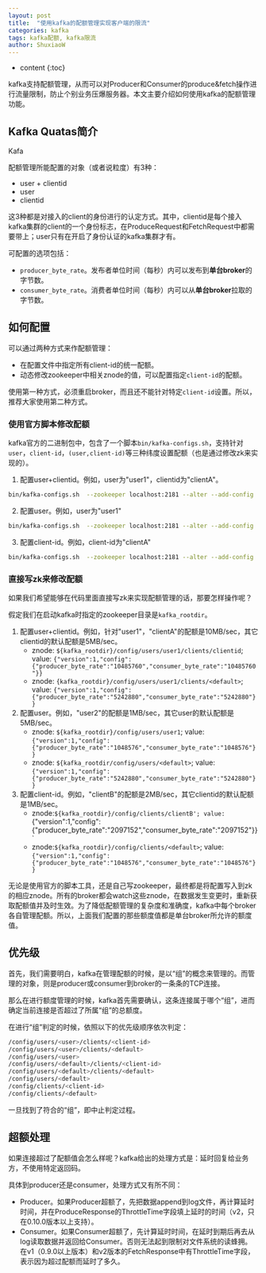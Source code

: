 ```yaml
---
layout: post
title:  "使用kafka的配额管理实现客户端的限流"
categories: kafka
tags: kafka配额, kafka限流 
author: ShuxiaoW
---
```


* content
{:toc}

kafka支持配额管理，从而可以对Producer和Consumer的produce&fetch操作进行流量限制，防止个别业务压爆服务器。本文主要介绍如何使用kafka的配额管理功能。

## Kafka Quatas简介

Kafa

配额管理所能配置的对象（或者说粒度）有3种：

- user + clientid
- user
- clientid

这3种都是对接入的client的身份进行的认定方式。其中，clientid是每个接入kafka集群的client的一个身份标志，在ProduceRequest和FetchRequest中都需要带上；user只有在开启了身份认证的kafka集群才有。

可配置的选项包括：

- `producer_byte_rate`。发布者单位时间（每秒）内可以发布到**单台broker**的字节数。
- `consumer_byte_rate`。消费者单位时间（每秒）内可以从**单台broker**拉取的字节数。

## 如何配置

可以通过两种方式来作配额管理：

- 在配置文件中指定所有client-id的统一配额。
- 动态修改zookeeper中相关znode的值，可以配置指定`client-id`的配额。

使用第一种方式，必须重启broker，而且还不能针对特定`client-id`设置。所以，推荐大家使用第二种方式。

### 使用官方脚本修改配额

kafka官方的二进制包中，包含了一个脚本`bin/kafka-configs.sh`，支持针对`user`，`client-id`，`(user,client-id)`等三种纬度设置配额（也是通过修改zk来实现的）。

1. 配置user+clientid。例如，user为"user1"，clientid为"clientA"。
```sh
bin/kafka-configs.sh  --zookeeper localhost:2181 --alter --add-config 'producer_byte_rate=1024,consumer_byte_rate=2048' --entity-type users --entity-name user1 --entity-type clients --entity-name clientA
```

2. 配置user。例如，user为"user1"
```sh
bin/kafka-configs.sh  --zookeeper localhost:2181 --alter --add-config 'producer_byte_rate=1024,consumer_byte_rate=2048' --entity-type users --entity-name user1
```

3. 配置client-id。例如，client-id为"clientA"
```sh
bin/kafka-configs.sh  --zookeeper localhost:2181 --alter --add-config 'producer_byte_rate=1024,consumer_byte_rate=2048' --entity-type clients --entity-name clientA
```

### 直接写zk来修改配额

如果我们希望能够在代码里面直接写zk来实现配额管理的话，那要怎样操作呢？

假定我们在启动kafka时指定的zookeeper目录是`kafka_rootdir`。

1. 配置user+clientid。例如，针对"user1"，"clientA"的配额是10MB/sec，其它clientid的默认配额是5MB/sec。
    - znode: `${kafka_rootdir}/config/users/user1/clients/clientid`; value: `{"version":1,"config":{"producer_byte_rate":"10485760","consumer_byte_rate":"10485760"}}`
    - znode: `{kafka_rootdir}/config/users/user1/clients/<default>`; value: `{"version":1,"config":{"producer_byte_rate":"5242880","consumer_byte_rate":"5242880"}}`
2. 配置user。例如，"user2"的配额是1MB/sec，其它user的默认配额是5MB/sec。
    - znode: `${kafka_rootdir}/config/users/user1`; value: `{"version":1,"config":{"producer_byte_rate":"1048576","consumer_byte_rate":"1048576"}}`
    - znode: `${kafka_rootdir/config/users/<default>`; value: `{"version":1,"config":{"producer_byte_rate":"5242880","consumer_byte_rate":"5242880"}}`
3. 配置client-id。例如，"clientB"的配额是2MB/sec，其它clientid的默认配额是1MB/sec。
    - znode:`${kafka_rootdir}/config/clients/clientB'; value: `{"version":1,"config":{"producer_byte_rate":"2097152","consumer_byte_rate":"2097152"}}`
    - znode:`${kafka_rootdir}/config/clients/<default>`; value: `{"version":1,"config":{"producer_byte_rate":"1048576","consumer_byte_rate":"1048576"}}`

无论是使用官方的脚本工具，还是自己写zookeeper，最终都是将配置写入到zk的相应znode。所有的broker都会watch这些znode，在数据发生变更时，重新获取配额值并及时生效。为了降低配额管理的复杂度和准确度，kafka中每个broker各自管理配额。所以，上面我们配置的那些额度值都是单台broker所允许的额度值。

## 优先级

首先，我们需要明白，kafka在管理配额的时候，是以“组”的概念来管理的。而管理的对象，则是producer或consumer到broker的一条条的TCP连接。

那么在进行额度管理的时候，kafka首先需要确认，这条连接属于哪个“组”，进而确定当前连接是否超过了所属“组”的总额度。

在进行“组”判定的时候，依照以下的优先级顺序依次判定：

```sh
/config/users/<user>/clients/<client-id>
/config/users/<user>/clients/<default>
/config/users/<user>
/config/users/<default>/clients/<client-id>
/config/users/<default>/clients/<default>
/config/users/<default>
/config/clients/<client-id>
/config/clients/<default>
```

一旦找到了符合的“组”，即中止判定过程。

## 超额处理

如果连接超过了配额值会怎么样呢？kafka给出的处理方式是：延时回复给业务方，不使用特定返回码。

具体到producer还是consumer，处理方式又有所不同：

- Producer。如果Producer超额了，先把数据append到log文件，再计算延时时间，并在ProduceResponse的ThrottleTime字段填上延时的时间（v2，只在0.10.0版本以上支持）。
- Consumer。如果Consumer超额了，先计算延时时间，在延时到期后再去从log读取数据并返回给Consumer。否则无法起到限制对文件系统的读蜂拥。在v1（0.9.0以上版本）和v2版本的FetchResponse中有ThrottleTime字段，表示因为超过配额而延时了多久。
